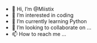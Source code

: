 - 👋 Hi, I’m @Miistix
- 👀 I’m interested in coding
- 🌱 I’m currently learning Python
- 💞️ I’m looking to collaborate on ...
- 📫 How to reach me ...

<!---
Miistix/Miistix is a ✨ special ✨ repository because its `README.md` (this file) appears on your GitHub profile.
You can click the Preview link to take a look at your changes.
--->
